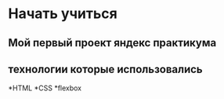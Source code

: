 # Начать учиться
## Мой первый проект яндекс практикума 
## технологии которые использовались 
*HTML
*CSS
*flexbox